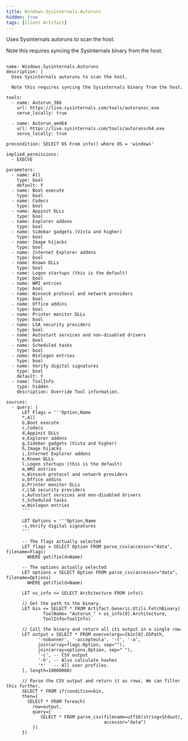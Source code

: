 ```yaml
---
title: Windows.Sysinternals.Autoruns
hidden: true
tags: [Client Artifact]
---
```


Uses Sysinternals autoruns to scan the host.

Note this requires syncing the Sysinternals binary from the host.


<pre><code class="language-yaml">
name: Windows.Sysinternals.Autoruns
description: |
  Uses Sysinternals autoruns to scan the host.

  Note this requires syncing the Sysinternals binary from the host.

tools:
  - name: Autorun_386
    url: https://live.sysinternals.com/tools/autorunsc.exe
    serve_locally: true

  - name: Autorun_amd64
    url: https://live.sysinternals.com/tools/autorunsc64.exe
    serve_locally: true

precondition: SELECT OS From info() where OS = 'windows'

implied_permissions:
  - EXECVE

parameters:
  - name: All
    type: bool
    default: Y
  - name: Boot execute
    type: bool
  - name: Codecs
    type: bool
  - name: Appinit DLLs
    type: bool
  - name: Explorer addons
    type: bool
  - name: Sidebar gadgets (Vista and higher)
    type: bool
  - name: Image hijacks
    type: bool
  - name: Internet Explorer addons
    type: bool
  - name: Known DLLs
    type: bool
  - name: Logon startups (this is the default)
    type: bool
  - name: WMI entries
    type: bool
  - name: Winsock protocol and network providers
    type: bool
  - name: Office addins
    type: bool
  - name: Printer monitor DLLs
    type: bool
  - name: LSA security providers
    type: bool
  - name: Autostart services and non-disabled drivers
    type: bool
  - name: Scheduled tasks
    type: bool
  - name: Winlogon entries
    type: bool
  - name: Verify digital signatures
    type: bool
    default: Y
  - name: ToolInfo
    type: hidden
    description: Override Tool information.

sources:
  - query: |
      LET Flags = '''Option,Name
      *,All
      b,Boot execute
      c,Codecs
      d,Appinit DLLs
      e,Explorer addons
      g,Sidebar gadgets (Vista and higher)
      h,Image hijacks
      i,Internet Explorer addons
      k,Known DLLs
      l,Logon startups (this is the default)
      m,WMI entries
      n,Winsock protocol and network providers
      o,Office addins
      p,Printer monitor DLLs
      r,LSA security providers
      s,Autostart services and non-disabled drivers
      t,Scheduled tasks
      w,Winlogon entries
      '''

      LET Options = '''Option,Name
      -s,Verify digital signatures
      '''

      -- The flags actually selected
      LET flags = SELECT Option FROM parse_csv(accessor="data", filename=Flags)
        WHERE get(field=Name)

      -- The options actually selected
      LET options = SELECT Option FROM parse_csv(accessor="data", filename=Options)
        WHERE get(field=Name)

      LET os_info &lt;= SELECT Architecture FROM info()

      // Get the path to the binary.
      LET bin &lt;= SELECT * FROM Artifact.Generic.Utils.FetchBinary(
              ToolName= "Autorun_" + os_info[0].Architecture,
              ToolInfo=ToolInfo)

      // Call the binary and return all its output in a single row.
      LET output = SELECT * FROM execve(argv=[bin[0].OSPath,
            '-nobanner', '-accepteula', '-t', '-a',
            join(array=flags.Option, sep=""),
            join(array=options.Option, sep=" "),
            '-c', -- CSV output
            '-h', -- Also calculate hashes
            '*'   -- All user profiles.
      ], length=10000000)

      // Parse the CSV output and return it as rows. We can filter this further.
      SELECT * FROM if(condition=bin,
      then={
        SELECT * FROM foreach(
          row=output,
          query={
             SELECT * FROM parse_csv(filename=utf16(string=Stdout),
                                     accessor="data")
          })
      })

</code></pre>

